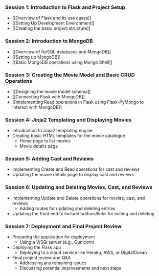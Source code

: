 ### Session 1: Introduction to Flask and Project Setup

- [[Overview of Flask and its use cases]]
- [[Setting Up Development Environment]]
- [[Creating the basic project structure]]
### Session 2: Introduction to MongoDB

- [[Overview of NoSQL databases and MongoDB]]
- [[Setting up MongoDB]]
- [[Basic MongoDB operations using Mongo Shell]]
### Session 3: Creating the Movie Model and Basic CRUD Operations

- [[Designing the movie model schema]]
- [[Connecting Flask with MongoDB]]
- [[Implementing Read operations in Flask using Flask-PyMongo to interact with MongoDB]]

### Session 4: Jinja2 Templating and Displaying Movies

- Introduction to Jinja2 templating engine
- Creating basic HTML templates for the movie catalogue
    - Home page to list movies
    - Movie details page

### Session 5: Adding Cast and Reviews

- Implementing Create and Read operations for cast and reviews
- Updating the movie details page to display cast and reviews

### Session 6: Updating and Deleting Movies, Cast, and Reviews

- Implementing Update and Delete operations for movies, cast, and reviews
    - Adding routes for updating and deleting entries
- Updating the front end to include buttons/links for editing and deleting
### Session 7: Deployment and Final Project Review

- Preparing the application for deployment
    - Using a WSGI server (e.g., Gunicorn)
- Deploying the Flask app
    - Deploying to a cloud service like Heroku, AWS, or DigitalOcean
- Final project review and Q&A
    - Addressing any remaining issues
    - Discussing potential improvements and next steps